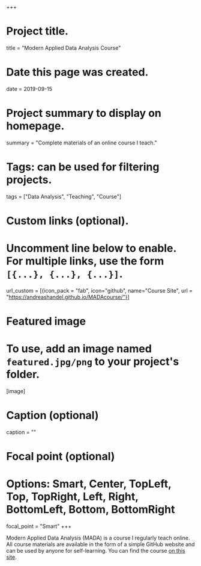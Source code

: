 +++
# Project title.
title = "Modern Applied Data Analysis Course"

# Date this page was created.
date = 2019-09-15

# Project summary to display on homepage.
summary = "Complete materials of an online course I teach."

# Tags: can be used for filtering projects.
tags = ["Data Analysis", "Teaching", "Course"]

# Custom links (optional).
#   Uncomment line below to enable. For multiple links, use the form `[{...}, {...}, {...}]`.
url_custom = [{icon_pack = "fab", icon="github", name="Course Site", url = "https://andreashandel.github.io/MADAcourse/"}]


# Featured image
# To use, add an image named `featured.jpg/png` to your project's folder. 
[image]
  # Caption (optional)
  caption = ""
  # Focal point (optional)
  # Options: Smart, Center, TopLeft, Top, TopRight, Left, Right, BottomLeft, Bottom, BottomRight
  focal_point = "Smart"
+++

Modern Applied Data Analysis (MADA) is a course I regularly teach online. All course materials are available in the form of a simple GitHub website and can be used by anyone for self-learning. You can find the course [on this site](https://andreashandel.github.io/MADAcourse/).
